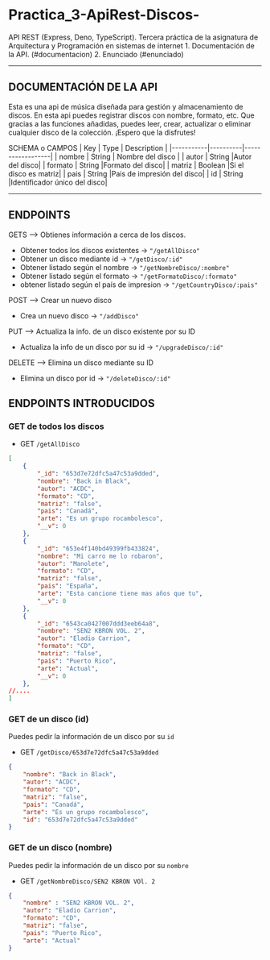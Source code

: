 # Practica_3-ApiRest-Discos-
API REST (Express, Deno, TypeScript).  Tercera práctica de la asignatura de Arquitectura y Programación en sistemas de internet
      1. Documentación de la API. (#documentacion)
      2. Enunciado (#enunciado)
____________________________________________________________
DOCUMENTACIÓN DE LA API
------------------------------------------------------------
Esta es una api de música diseñada para gestión y almacenamiento de discos. En esta api puedes registrar discos con nombre, formato, 
etc. Que gracias a las funciones añadidas, puedes leer, crear, actualizar o eliminar cualquier disco de la colección.
¡Espero que la disfrutes!

SCHEMA o CAMPOS
|    Key    |    Type  |    Description   |
|-----------|----------|------------------|
|   nombre  |  String  | Nombre del disco |
|   autor   |  String  |Autor del disco|
|  formato  |  String  |Formato del disco|
|  matriz   |  Boolean |Si el disco es matriz|
|    pais   |  String  |Pais de impresión del disco|
|    id     |  String  |Identificador único del disco|
_____________________________________________________________
## ENDPOINTS
GETS --> Obtienes información a cerca de los discos.
- Obtener todos los discos existentes -> ``` "/getAllDisco" ```
- Obtener un disco mediante id -> ``` "/getDisco/:id" ```
- Obtener listado según el nombre -> ``` "/getNombreDisco/:nombre" ```
- Obtener listado según el formato -> ``` "/getFormatoDisco/:formato" ```
- obtener listado según el país de impresion -> ``` "/getCountryDisco/:pais" ```

POST --> Crear un nuevo disco
- Crea un nuevo disco -> ``` "/addDisco" ```

PUT --> Actualiza la info. de un disco existente por su ID
- Actualiza la info de un disco por su id -> ``` "/upgradeDisco/:id" ```

DELETE --> Elimina un disco mediante su ID
- Elimina un disco por id -> ``` "/deleteDisco/:id" ```

## ENDPOINTS INTRODUCIDOS
### GET de todos los discos
- GET `/getAllDisco`
````json
[
    {
        "_id": "653d7e72dfc5a47c53a9dded",
        "nombre": "Back in Black",
        "autor": "ACDC",
        "formato": "CD",
        "matriz": "false",
        "pais": "Canadá",
        "arte": "Es un grupo rocambolesco",
        "__v": 0
    },
    {
        "_id": "653e4f140bd49399fb433824",
        "nombre": "Mi carro me lo robaron",
        "autor": "Manolete",
        "formato": "CD",
        "matriz": "false",
        "pais": "España",
        "arte": "Esta cancione tiene mas años que tu",
        "__v": 0
    },
    {
        "_id": "6543ca0427007ddd3eeb64a8",
        "nombre": "SEN2 KBRON VOL. 2",
        "autor": "Eladio Carrion",
        "formato": "CD",
        "matriz": "false",
        "pais": "Puerto Rico",
        "arte": "Actual",
        "__v": 0
    },
//....
]
````
### GET de un disco (id)
Puedes pedir la información de un disco por su `id`
- GET `/getDisco/653d7e72dfc5a47c53a9dded`
````json
{
    "nombre": "Back in Black",
    "autor": "ACDC",
    "formato": "CD",
    "matriz": "false",
    "pais": "Canadá",
    "arte": "Es un grupo rocambolesco",
    "id": "653d7e72dfc5a47c53a9dded"
}
````
### GET de un disco (nombre)
Puedes pedir la información de un disco por su `nombre`
- GET `/getNombreDisco/SEN2 KBRON VOl. 2`
````json
{
    "nombre" : "SEN2 KBRON VOL. 2",
    "autor": "Eladio Carrion",
    "formato": "CD",
    "matriz": "false",
    "pais": "Puerto Rico",
    "arte": "Actual"
}
````








  

      
      








